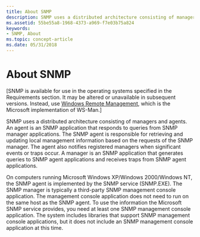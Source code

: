 ```yaml
---
title: About SNMP
description: SNMP uses a distributed architecture consisting of managers and agents.
ms.assetid: 55be55a8-1968-4373-a969-f7e03b75a824
keywords:
- SNMP, About
ms.topic: concept-article
ms.date: 05/31/2018
---
```


# About SNMP

\[SNMP is available for use in the operating systems specified in the Requirements section. It may be altered or unavailable in subsequent versions. Instead, use [Windows Remote Management](/windows/desktop/WinRM/portal), which is the Microsoft implementation of WS-Man.\]

SNMP uses a distributed architecture consisting of managers and agents. An agent is an SNMP application that responds to queries from SNMP manager applications. The SNMP agent is responsible for retrieving and updating local management information based on the requests of the SNMP manager. The agent also notifies registered managers when significant events or traps occur. A manager is an SNMP application that generates queries to SNMP agent applications and receives traps from SNMP agent applications.

On computers running Microsoft Windows XP/Windows 2000/Windows NT, the SNMP agent is implemented by the SNMP service (SNMP.EXE). The SNMP manager is typically a third-party SNMP management console application. The management console application does not need to run on the same host as the SNMP agent. To use the information the Microsoft SNMP service provides, you need at least one SNMP management console application. The system includes libraries that support SNMP management console applications, but it does not include an SNMP management console application at this time.

 

 
